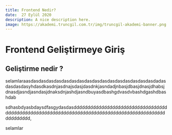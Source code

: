 ```yaml
---
title: Frontend Nedir?
date:  27 Eylül 2020
description: A nice description here.
image: https://akademi.truncgil.com.tr/img/truncgil-akademi-banner.png
---
```


# Frontend Geliştirmeye Giriş

## Geliştirme nedir ? 

selamlaraasdasdasdasdasdasdasdasdasdasdasdasdasdasdasdasdasdadasdasdasdasyhdasdkasdnjasdnajsdasjdasdnkjasndadjnbasjdbasjdnasjdhabsjdnasdjasndjasndasjdnaksdnjashdjasndbuyasdbashgdvasdvbashdgashdbashdab

sdhasbdyasbdaysdfasgydasdasddddddddddddddddddddddddddddddddddddddddddddddddddddddddddddddddddddddddddddddddddddddddddddddddddddd,

selamlar